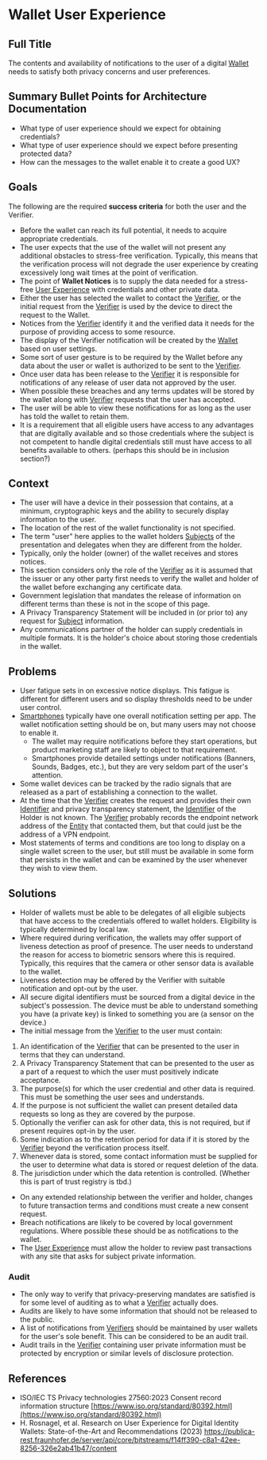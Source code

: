 # Wallet User Experience

## Full Title

The contents and availability of notifications to the user of a digital [Wallet](https://tcwiki.azurewebsites.net/index.php?title=Wallet) needs to satisfy both privacy concerns and user preferences.

## Summary Bullet Points for Architecture Documentation

- What type of user experience should we expect for obtaining credentials?
- What type of user experience should we expect before presenting protected data?
- How can the messages to the wallet enable it to create a good UX?

## Goals

The following are the required **success criteria** for both the user and the Verifier.

- Before the wallet can reach its full potential, it needs to acquire appropriate credentials.
- The user expects that the use of the wallet will not present any additional obstacles to stress-free verification. Typically, this means that the verification process will not degrade the user experience by creating excessively long wait times at the point of verification.
- The point of **Wallet Notices** is to supply the data needed for a stress-free [User Experience](https://tcwiki.azurewebsites.net/index.php?title=User_Experience) with credentials and other private data.
- Either the user has selected the wallet to contact the [Verifier](https://tcwiki.azurewebsites.net/index.php?title=Verifier), or the initial request from the [Verifier](https://tcwiki.azurewebsites.net/index.php?title=Verifier) is used by the device to direct the request to the Wallet.
- Notices from the [Verifier](https://tcwiki.azurewebsites.net/index.php?title=Verifier) identify it and the verified data it needs for the purpose of providing access to some resource.
- The display of the Verifier notification will be created by the [Wallet](https://tcwiki.azurewebsites.net/index.php?title=Wallet) based on user settings.
- Some sort of user gesture is to be required by the Wallet before any data about the user or wallet is authorized to be sent to the [Verifier](https://tcwiki.azurewebsites.net/index.php?title=Verifier).
- Once user data has been release to the [Verifier](https://tcwiki.azurewebsites.net/index.php?title=Verifier) it is responsible for notifications of any release of user data not approved by the user.
- When possible these breaches and any terms updates will be stored by the wallet along with [Verifier](https://tcwiki.azurewebsites.net/index.php?title=Verifier) requests that the user has accepted.
- The user will be able to view these notifications for as long as the user has told the wallet to retain them.
- It is a requirement that all eligible users have access to any advantages that are digitally available and so those credentials where the subject is not competent to handle digital credentials still must have access to all benefits available to others. (perhaps this should be in inclusion section?)

## Context

- The user will have a device in their possession that contains, at a minimum, cryptographic keys and the ability to securely display information to the user.
- The location of the rest of the wallet functionality is not specified.
- The term "user" here applies to the wallet holders [Subjects](https://tcwiki.azurewebsites.net/index.php?title=Subject) of the presentation and delegates when they are different from the holder.
- Typically, only the holder (owner) of the wallet receives and stores notices.
- This section considers only the role of the [Verifier](https://tcwiki.azurewebsites.net/index.php?title=Verifier) as it is assumed that the issuer or any other party first needs to verify the wallet and holder of the wallet before exchanging any certificate data.
- Government legislation that mandates the release of information on different terms than these is not in the scope of this page.
- A Privacy Transparency Statement will be included in (or prior to) any request for [Subject](https://tcwiki.azurewebsites.net/index.php?title=Subject) information.
- Any communications partner of the holder can supply credentials in multiple formats. It is the holder's choice about storing those credentials in the wallet.

## Problems

- User fatigue sets in on excessive notice displays. This fatigue is different for different users and so display thresholds need to be under user control.
- [Smartphones](https://tcwiki.azurewebsites.net/index.php?title=Smartphone) typically have one overall notification setting per app. The wallet notification setting should be on, but many users may not choose to enable it.
  - The wallet may require notifications before they start operations, but product marketing staff are likely to object to that requirement.
  - Smartphones provide detailed settings under notifications (Banners, Sounds, Badges, etc.), but they are very seldom part of the user's attention.
- Some wallet devices can be tracked by the radio signals that are released as a part of establishing a connection to the wallet.
- At the time that the [Verifier](https://tcwiki.azurewebsites.net/index.php?title=Verifier) creates the request and provides their own [Identifier](https://tcwiki.azurewebsites.net/index.php?title=Identifier) and privacy transparency statement, the [Identifier](https://tcwiki.azurewebsites.net/index.php?title=Identifier) of the Holder is not known. The [Verifier](https://tcwiki.azurewebsites.net/index.php?title=Verifier) probably records the endpoint network address of the [Entity](https://tcwiki.azurewebsites.net/index.php?title=Entity) that contacted them, but that could just be the address of a VPN endpoint.
- Most statements of terms and conditions are too long to display on a single wallet screen to the user, but still must be available in some form that persists in the wallet and can be examined by the user whenever they wish to view them.

## Solutions

- Holder of wallets must be able to be delegates of all eligible subjects that have access to the credentials offered to wallet holders. Eligibility is typically determined by local law.
- Where required during verification, the wallets may offer support of liveness detection as proof of presence. The user needs to understand the reason for access to biometric sensors where this is required. Typically, this requires that the camera or other sensor data is available to the wallet.
- Liveness detection may be offered by the Verifier with suitable notification and opt-out by the user.
- All secure digital identifiers must be sourced from a digital device in the subject's possession. The device must be able to understand something you have (a private key) is linked to something you are (a sensor on the device.)
- The initial message from the [Verifier](https://tcwiki.azurewebsites.net/index.php?title=Verifier) to the user must contain:

1. An identification of the [Verifier](https://tcwiki.azurewebsites.net/index.php?title=Verifier) that can be presented to the user in terms that they can understand.
2. A Privacy Transparency Statement that can be presented to the user as a part of a request to which the user must positively indicate acceptance.
  1. The purpose(s) for which the user credential and other data is required. This must be something the user sees and understands.
  2. If the purpose is not sufficient the wallet can present detailed data requests so long as they are covered by the purpose.
  3. Optionally the verifier can ask for other data, this is not required, but if present requires opt-in by the user.
  4. Some indication as to the retention period for data if it is stored by the [Verifier](https://tcwiki.azurewebsites.net/index.php?title=Verifier) beyond the verification process itself.
  5. Whenever data is stored, some contact information must be supplied for the user to determine what data is stored or request deletion of the data.
  6. The jurisdiction under which the data retention is controlled. (Whether this is part of trust registry is tbd.)

- On any extended relationship between the verifier and holder, changes to future transaction terms and conditions must create a new consent request.
- Breach notifications are likely to be covered by local government regulations. Where possible these should be as notifications to the wallet.
- The [User Experience](https://tcwiki.azurewebsites.net/index.php?title=User_Experience) must allow the holder to review past transactions with any site that asks for subject private information.

### Audit

- The only way to verify that privacy-preserving mandates are satisfied is for some level of auditing as to what a [Verifier](https://tcwiki.azurewebsites.net/index.php?title=Verifier) actually does.
- Audits are likely to have some information that should not be released to the public.
- A list of notifications from [Verifiers](https://tcwiki.azurewebsites.net/index.php?title=Verifier) should be maintained by user wallets for the user's sole benefit. This can be considered to be an audit trail.
- Audit trails in the [Verifier](https://tcwiki.azurewebsites.net/index.php?title=Verifier) containing user private information must be protected by encryption or similar levels of disclosure protection.

## References

- ISO/IEC TS Privacy technologies 27560:2023 Consent record information structure [https://www.iso.org/standard/80392.html](https://www.iso.org/standard/80392.html)
- H. Rosnagel, et al. Research on User Experience for Digital Identity Wallets: State-of-the-Art and Recommendations (2023) https://publica-rest.fraunhofer.de/server/api/core/bitstreams/f14ff390-c8a1-42ee-8256-326e2ab41b47/content

